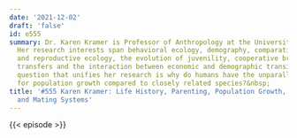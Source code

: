 ```yaml
---
date: '2021-12-02'
draft: 'false'
id: e555
summary: Dr. Karen Kramer is Professor of Anthropology at the University of Utah.
  Her research interests span behavioral ecology, demography, comparative life history
  and reproductive ecology, the evolution of juvenility, cooperative breeding, intergenerational
  transfers and the interaction between economic and demographic transitions. The
  question that unifies her research is why do humans have the unparalleled capacity
  for population growth compared to closely related species?&nbsp;
title: '#555 Karen Kramer: Life History, Parenting, Population Growth, Dipersals,
  and Mating Systems'
---
```

{{< episode >}}
